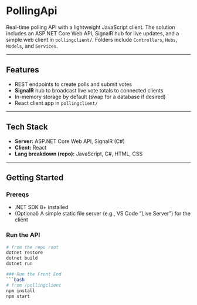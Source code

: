 # PollingApi

Real-time polling API with a lightweight JavaScript client. The solution includes an ASP.NET Core Web API, SignalR hub for live updates, and a simple web client in `pollingclient/`. Folders include `Controllers`, `Hubs`, `Models`, and `Services`. 

---

## Features

- REST endpoints to create polls and submit votes
- **SignalR** hub to broadcast live vote totals to connected clients
- In-memory storage by default (swap for a database if desired)
- React client app in `pollingclient/` 

---

## Tech Stack

- **Server:** ASP.NET Core Web API, SignalR (C#)
- **Client:** React
- **Lang breakdown (repo):** JavaScript, C#, HTML, CSS

---

## Getting Started

### Prereqs
- .NET SDK 8+ installed
- (Optional) A simple static file server (e.g., VS Code “Live Server”) for the client

### Run the API
```bash
# from the repo root
dotnet restore
dotnet build
dotnet run

### Run the Front End
```bash
# from /pollingclient
npm install
npm start

